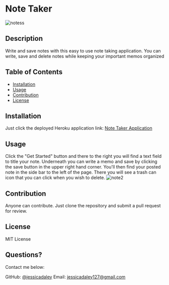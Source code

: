 # Note Taker
![notess](https://user-images.githubusercontent.com/79805880/136254943-5dc5d89d-d539-4b43-a0fd-e07f5b7646bb.png)

  
   ## Description 

  
  Write and save notes with this easy to use note taking application. You can write, save and delete notes while keeping your important memos organized 
  ## Table of Contents
  * [Installation](#installation)
  * [Usage](#usage)
  * [Contribution](#contribution)
  * [License](#license)
  
  ## Installation
  
 
   Just click the deployed Heroku application link: <a href="https://warm-journey-88319.herokuapp.com/"> Note Taker Application </a> 
  
  ## Usage 
  
 
  Click the "Get Started" button and there to the right you will find a text field to title your note. Underneath you can write a memo and save by clicking the save button in the upper right hand corner. You'll then find your posted note in the side bar to the left of the page. There you will see a trash can icon that you can click when you wish to delete. ![note2](https://user-images.githubusercontent.com/79805880/136254978-5230dde8-bcdc-4fb8-82c7-da0af5de1dcb.png)

  
  ## Contribution 
  
  
  Anyone can contribute. Just clone the repository and submit a pull request for review. 
  

  ## License 
  
  MIT License 
 
  ## Questions?
  
  Contact me below:
 
  GitHub: [@jessicadaley](https://api.github.com/users/jessicadaley)
   Email: jessicadaley127@gmail.com 
